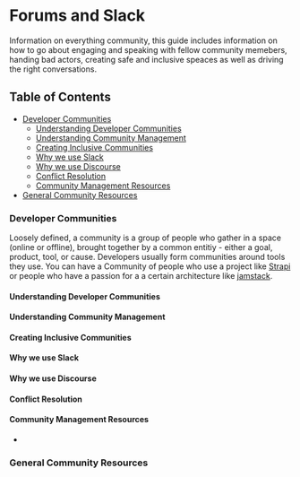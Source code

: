 # Forums and Slack
Information on everything community, this guide includes information on how to go about engaging and speaking with fellow community memebers, handing bad actors, creating safe and inclusive speaces as well as driving the right conversations.

## Table of Contents
- [Developer Communities]()
  - [Understanding Developer Communities]()
  - [Understanding Community Management]()
  - [Creating Inclusive Communities]()
  - [Why we use Slack]()
  - [Why we use Discourse]()
  - [Conflict Resolution]()
  - [Community Management Resources]()
- [General Community Resources]()

### Developer Communities

Loosely defined, a community is a group of people who gather in a space (online or offline), brought together by a common entitiy - either a goal, product, tool, or cause. Developers usually form communities around tools they use. You can have a Community of people who use a project like [Strapi]() or people who have a passion for a a certain architecture like [jamstack]().

#### Understanding Developer Communities


#### Understanding Community Management
#### Creating Inclusive Communities
#### Why we use Slack
#### Why we use Discourse
#### Conflict Resolution
#### Community Management Resources
-

### General Community Resources

